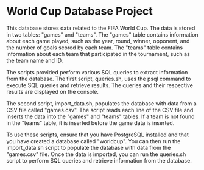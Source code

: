 # World Cup Database Project
This database stores data related to the FIFA World Cup. The data is stored in two tables: "games" and "teams". The "games" table contains information about each game played, such as the year, round, winner, opponent, and the number of goals scored by each team. The "teams" table contains information about each team that participated in the tournament, such as the team name and ID.

The scripts provided perform various SQL queries to extract information from the database. The first script, queries.sh, uses the psql command to execute SQL queries and retrieve results. The queries and their respective results are displayed on the console.

The second script, import_data.sh, populates the database with data from a CSV file called "games.csv". The script reads each line of the CSV file and inserts the data into the "games" and "teams" tables. If a team is not found in the "teams" table, it is inserted before the game data is inserted.

To use these scripts, ensure that you have PostgreSQL installed and that you have created a database called "worldcup". You can then run the import_data.sh script to populate the database with data from the "games.csv" file. Once the data is imported, you can run the queries.sh script to perform SQL queries and retrieve information from the database.
